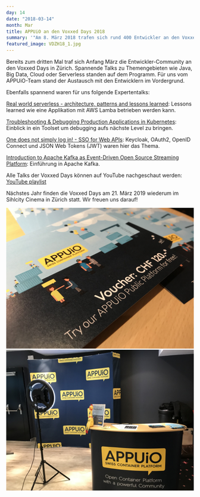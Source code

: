 ```yaml
---
day: 14
date: "2018-03-14"
month: Mar
title: APPUiO an den Voxxed Days 2018
summary: '"Am 8. März 2018 trafen sich rund 400 Entwickler an den Voxxed Days in Zürich. APPUiO unterstützt die Konferenz seit Beginn und empfing die Teilnehmenden dieses Jahr mit einem Photobooth."'
featured_image: VDZH18_1.jpg
---
```

Bereits zum dritten Mal traf sich Anfang März die Entwickler-Community an den Voxxed Days in Zürich. Spannende Talks zu Themengebieten wie Java, Big Data, Cloud oder Serverless standen auf dem Programm. Für uns vom APPUiO-Team stand der Austausch mit den Entwicklern im Vordergrund. 

Ebenfalls spannend waren für uns folgende Expertentalks:

[Real world serverless - architecture, patterns and lessons learned](https://www.youtube.com/watch?v=uMCtcZ46gns&index=7&list=PLRsbF2sD7JVoqk0_lddVq-tAdskIimLwL&t=0s): Lessons learned wie eine Applikation mit AWS Lamba betrieben werden kann.

[Troubleshooting & Debugging Production Applications in Kubernetes](https://www.youtube.com/watch?v=t8eXXrUZ54Y&index=30&list=PLRsbF2sD7JVoqk0_lddVq-tAdskIimLwL&t=0s): Einblick in ein Toolset um debugging aufs nächste Level zu bringen.

[One does not simply log in! - SSO for Web APIs](https://www.youtube.com/watch?v=pz1gi2KW1K8&index=25&list=PLRsbF2sD7JVoqk0_lddVq-tAdskIimLwL&t=0s): Keycloak, OAuth2, OpenID Connect und JSON Web Tokens (JWT) waren hier das Thema.

[Introduction to Apache Kafka as Event-Driven Open Source Streaming Platform](https://www.youtube.com/watch?v=OXLABLRNuzI&index=10&list=PLRsbF2sD7JVoqk0_lddVq-tAdskIimLwL&t=0s): Einführung in Apache Kafka.

Alle Talks der Voxxed Days können auf YouTube nachgeschaut werden: [YouTube playlist](https://www.youtube.com/playlist?list=PLRsbF2sD7JVoqk0_lddVq-tAdskIimLwL)

Nächstes Jahr finden die Voxxed Days am 21. März 2019 wiederum im Sihlcity Cinema in Zürich statt. Wir freuen uns darauf!

![APPUiO and den Voxxeddays in Zürich 2018](VDZH18_2.jpg)![APPUiO and den Voxxeddays in Zürich 2018](VDZH18_3.jpg)
